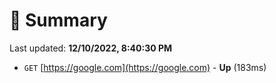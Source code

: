 # 📖 Summary
Last updated: **12/10/2022, 8:40:30 PM**

- `GET` [https://google.com](https://google.com) - **Up** (183ms)
